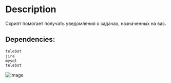 # Description
Скрипт помогает получать уведомления о задачах, назначенных на вас.

## Dependencies:
```bash
telebot
jira
mysql
telebot
```

![image](https://github.com/Vadimak170/JiraNotifyBot/assets/35347393/0957da2f-d1a6-4d1b-b222-b47ec2c6e2da)
